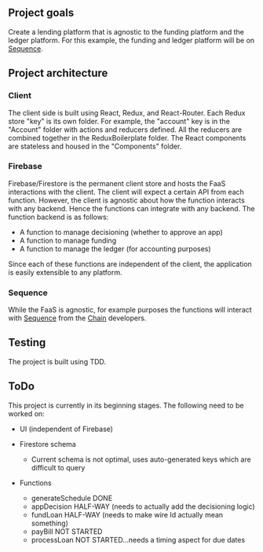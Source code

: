 ## Project goals

Create a lending platform that is agnostic to the funding platform and the ledger platform.  For this example, the funding and ledger platform will be on [Sequence](https://seq.com/).  

## Project architecture

### Client
The client side is built using React, Redux, and React-Router.  Each Redux store "key" is its own folder.  For example, the "account" key is in the "Account" folder with actions and reducers defined.  All the reducers are combined together in the ReduxBoilerplate folder.  The React components are stateless and housed in the "Components" folder.

### Firebase
Firebase/Firestore is the permanent client store and hosts the FaaS interactions with the client.  The client will expect a certain API from each function.  However, the client is agnostic about how the function interacts with any backend.  Hence the functions can integrate with any backend.  The function backend is as follows:

* A function to manage decisioning (whether to approve an app)
* A function to manage funding
* A function to manage the ledger (for accounting purposes)

Since each of these functions are independent of the client, the application is easily extensible to any platform.

### Sequence
While the FaaS is agnostic, for example purposes the functions will interact with [Sequence](https://seq.com/) from the [Chain](https://chain.com) developers.

## Testing

The project is built using TDD.

## ToDo
This project is currently in its beginning stages.  The following need to be worked on:
* UI (independent of Firebase)
* Firestore schema
   * Current schema is not optimal, uses auto-generated keys which are difficult to query

* Functions 
   * generateSchedule DONE
   * appDecision HALF-WAY (needs to actually add the decisioning logic)
   * fundLoan HALF-WAY (needs to make wire Id actually mean something)
   * payBill NOT STARTED
   * processLoan NOT STARTED...needs a timing aspect for due dates